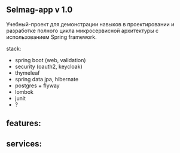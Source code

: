 ## Selmag-app v 1.0
Учебный-проект для демонстрации навыков в проектировании и разработке полного цикла микросервисной архитектуры с
использованием Spring framework.

stack:

- spring boot (web, validation)
- security (oauth2, keycloak)
- thymeleaf
- spring data jpa, hibernate
- postgres + flyway
- lombok
- junit
- ?

features:
- 
services:
-
